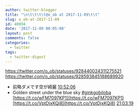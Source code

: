 ```yaml
---
author: twitter-blogger
title: "\n\t\t\t\t@o_ob at 2017-11-09\t\t"
slug: o_ob-at-2017-11-09
id: 40894
date: '2017-11-09 00:05:00'
layout: post
comments: false
categories:
  - twitter
tags:
  - twitter-digest
---
```


https://twitter.com/o_ob/statuses/928440024311275521 https://twitter.com/o_ob/statuses/928593845188689920  

*   前略ダメです空が綺麗 [10:52:06](https://twitter.com/o_ob/statuses/928440024311275521)
*   Golden street under the blue sky [#ginkgobiloba](https://twitter.com/search?q=%23ginkgobiloba&src=hash) [https://t.co/wFM7097KP1](https://t.co/wFM7097KP1) [https://t.co/VptDjxKQi8](https://t.co/VptDjxKQi8) [21:03:19](https://twitter.com/o_ob/statuses/928593845188689920)
